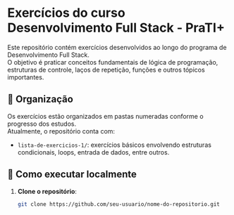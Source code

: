 # Exercícios do curso Desenvolvimento Full Stack - PraTI+

Este repositório contém exercícios desenvolvidos ao longo do programa de Desenvolvimento Full Stack.  
O objetivo é praticar conceitos fundamentais de lógica de programação, estruturas de controle, laços de repetição, funções e outros tópicos importantes.

## 📁 Organização

Os exercícios estão organizados em pastas numeradas conforme o progresso dos estudos.  
Atualmente, o repositório conta com:

- `lista-de-exercicios-1/`: exercícios básicos envolvendo estruturas condicionais, loops, entrada de dados, entre outros.

## 🚀 Como executar localmente

1. **Clone o repositório**:
   ```bash
   git clone https://github.com/seu-usuario/nome-do-repositorio.git
